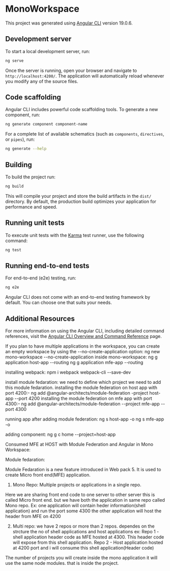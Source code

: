 # MonoWorkspace

This project was generated using [Angular CLI](https://github.com/angular/angular-cli) version 19.0.6.

## Development server

To start a local development server, run:

```bash
ng serve
```

Once the server is running, open your browser and navigate to `http://localhost:4200/`. The application will automatically reload whenever you modify any of the source files.

## Code scaffolding

Angular CLI includes powerful code scaffolding tools. To generate a new component, run:

```bash
ng generate component component-name
```

For a complete list of available schematics (such as `components`, `directives`, or `pipes`), run:

```bash
ng generate --help
```

## Building

To build the project run:

```bash
ng build
```

This will compile your project and store the build artifacts in the `dist/` directory. By default, the production build optimizes your application for performance and speed.

## Running unit tests

To execute unit tests with the [Karma](https://karma-runner.github.io) test runner, use the following command:

```bash
ng test
```

## Running end-to-end tests

For end-to-end (e2e) testing, run:

```bash
ng e2e
```

Angular CLI does not come with an end-to-end testing framework by default. You can choose one that suits your needs.

## Additional Resources

For more information on using the Angular CLI, including detailed command references, visit the [Angular CLI Overview and Command Reference](https://angular.dev/tools/cli) page.


If you plan to have multiple applications in the workspace, you can create an empty workspace by using the --no-create-application option:
ng new mono-workspace --no-create-application
inside mono-workspace:
ng g application host-app --routing
ng g application mfe-app --routing

installing webpack:
npm i webpack webpack-cli --save-dev

install module fedaration:
we need to define which project we need to add this module fedaration.
installing the module federation on host app with port 4200:-
ng add @angular-architects/module-federation -project host-app --port 4200
installing the module federation on mfe app with port 4300:-
ng add @angular-architects/module-federation --project mfe-app --port 4300

running app after adding module federation:
ng s host-app -o
ng s mfe-app -o

adding component:
ng g c home --project=host-app

Consumed MFE at HOST with Module Federation and Angular in Mono Workspace:



Module fedaration:

Module Fedaration is a new feature introduced in Web pack 5. It is used to create Micro front end(MFE) application.

1. Mono Repo:
Multiple projects or applications in a single repo.

Here we are sharing front end code to one server to other server this is called Micro front end. but we have both the application in same repo called Mono repo.
Ex:
one application will contain heder information(shell application) and run the port some 4300
the other application will host the header from MFE on 4200

2. Multi repo:
we have 2 repos or more than 2 repos. dependes on the strcture the no of shell applications and host applications
ex:
Repo 1 - shell application header code as MFE hosted at 4300. This header code will expose from this shell application.
Repo 2 - Host application hosted at 4200 port and i will consume this shell application(Header code)

The number of projects you will create inside the mono application it will use the same node modules. that is inside the project.
